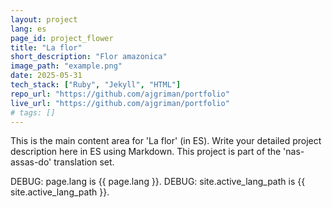 ```yaml
---
layout: project
lang: es
page_id: project_flower
title: "La flor"
short_description: "Flor amazonica"
image_path: "example.png"
date: 2025-05-31
tech_stack: ["Ruby", "Jekyll", "HTML"]
repo_url: "https://github.com/ajgriman/portfolio"
live_url: "https://github.com/ajgriman/portfolio"
# tags: []
---
```


This is the main content area for 'La flor' (in ES).
Write your detailed project description here in ES using Markdown.
This project is part of the 'nas-assas-do' translation set.

DEBUG: page.lang is {{ page.lang }}.
DEBUG: site.active_lang_path is {{ site.active_lang_path }}.